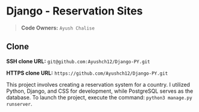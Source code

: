 # Django - Reservation Sites

> **Code Owners:** `Ayush Chalise`

## Clone

**SSH clone URL:** `git@github.com:Ayushch12/Django-PY.git`

**HTTPS clone URL:** `https://github.com/Ayushch12/Django-PY.git`

This project involves creating a reservation system for a country. I utilized Python, Django, and CSS for development, while PostgreSQL serves as the database. To launch the project, execute the command: `python3 manage.py runserver`. 
